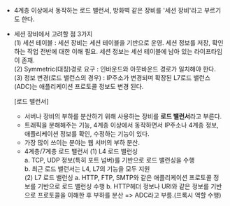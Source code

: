 - 4계층 이상에서 동작하는 로드 밸런서, 방화벽 같은 장비를 '세션 장비'라고 부르기도 한다.
- 세션 장비에서 고려할 점 3가지  
  (1) 세션 테이블 : 세션 장비는 세션 테이블을 기반으로 운영. 세션 정보를 저장, 확인하는 작업 전반에 대한 이해 필요. 세션 정보는 세선 테이블에 남아 있는 라이프타임이 존재.  
  (2) Symmetric(대칭)경로 요구 : 인바운드와 아웃바운드 경로가 일치해야 한다.
  (3) 정보 변경(로드 밸런스의 경우) : IP주소가 변경되며 확장된 L7로드 밸런스(ADC)는 애플리케이션 프로토콜 정보도 변경 된다.

  [로드 밸런서]

  - 서버나 장비의 부하를 분산하기 위해 사용하는 장비를 **로드 밸런서**라고 부른다.
  - 트래픽을 분해해주는 기능, 4계층 이상에서 동작하면서 IP주소나 4계층 정보, 애플리케이션 정보를 확인, 수정하는 기능이 있다.
  - 가장 많이 쓰이는 분야는 웹 서버의 부하 분산.
  - 4계층/7계층 로드 밸런서
    (1) L4 로드 밸런싱  
     a. TCP, UDP 정보(특히 포트 넘버)를 기반으로 로드 밸런싱을 수행  
     b. 최근 로드 밸런서는 L4, L7의 기능을 모두 지원  
    (2) L7 로드 밸런싱
    a. HTTP, FTP, SMTP와 같은 애플리케이션 프로토콜 정보를 기반으로 로드 밸런싱 수행
    b. HTTP헤더 정보나 URI와 같은 정보를 기반으로 프로토콜을 이해한 후 부하를 분산 => ADC라고 부름.(프록시 역할 수행)
